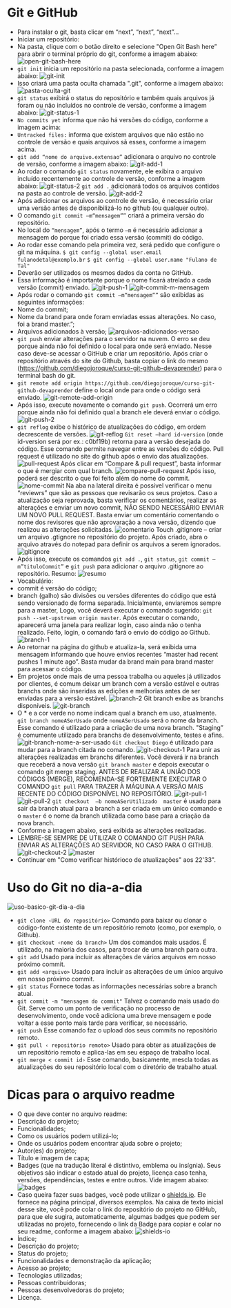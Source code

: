 # Git e GitHub

* Para instalar o git, basta clicar em “next”, “next”, “next”...
* Iniciar um repositório:
* Na pasta, clique com o botão direito e selecione "Open Git Bash here” para abrir o terminal próprio do git, conforme a imagem abaixo:
![open-git-bash-here](/images/open-git-bash-here.jpg)
* ```git init``` inicia um repositório na pasta selecionada, conforme a imagem abaixo:
![git-init](/images/git-init.jpg)
* Isso criará uma pasta oculta chamada ".git", conforme a imagem abaixo:
![pasta-oculta-git](/images/pasta-oculta-git.jpg)
* ```git status``` exibirá o status do repositório e também quais arquivos já foram ou não incluídos no controle de versão, conforme a imagem abaixo:
![git-status-1](/images/git-status-1.jpg)
* ```No commits yet``` informa que não há versões do código, conforme a imagem acima:
* ```Untracked files:``` informa que existem arquivos que não estão no controle de versão e quais arquivos sã esses, conforme a imagem acima.
* ```git add “nome do arquivo.extensao”``` adicionara o arquivo no controle de versão, conforme a imagem abaixo:
![git-add-1](/images/git-add-1.jpg)
* Ao rodar o comando ```git status``` novamente, ele exibira o arquivo incluído recentemente ao controle de versão, conforme a imagem abaixo:
![git-status-2](/images/git-status-2.jpg)
```git add .``` adicionará todos os arquivos contidos na pasta ao controle de versão.
![git-add-2](/images/git-add-2.jpg)
* Após adicionar os arquivos ao controle de versão, é necessário criar uma versão antes de disponibilizá-lo no github (ou qualquer outro).
* O comando ```git commit –m“mensagem””``` criará a primeira versão do repositório.
* No local do ```“mensagem”```, após o termo ```–m``` é necessário adicionar a mensagem do porque foi criado essa versão (commit) do código.
* Ao rodar esse comando pela primeira vez, será pedido que configure o git na máquina.
```$ git config --global user.email fulanodetal@exemplo.br```
```$ git config --global user.name "Fulano de Tal"```
* Deverão ser utilizados os mesmos dados da conta no GitHub.
* Essa informação é importante porque o nome ficará atrelado a cada versão (commit) enviado.
![git-push-1](/images/git-push-1.jpg)
![git-commit-m-mensagem](/images/git-commit-m-mensagem.jpg)
* Após rodar o comando ```git commit –m“mensagem””``` são exibidas as seguintes informações:
* Nome do commit;
* Nome da brand para onde foram enviadas essas alterações. No caso, foi a brand master.”;
* Arquivos adicionados à versão;
![arquivos-adicionados-versao](/images/arquivos-adicionados-versao.jpg)
* ```git push``` enviar alterações para o servidor na nuvem. O erro se deu porque ainda não foi definido o local para onde será enviado. Nesse caso deve-se acessar o GitHub e criar um repositório. Após criar o repositório através do site do Github, basta copiar o link do mesmo (https://github.com/diegojoroque/curso-git-github-devaprender) para o terminal bash do git.
* ```git remote add origin https://github.com/diegojoroque/curso-git-github-devaprender``` define o local onde para onde o código será enviado. 
![git-remote-add-origin](/images/git-remote-add-origin.jpg)
* Após isso, execute novamente o comando ```git push```. Ocorrerá um erro porque ainda não foi definido qual a branch ele deverá enviar o código.
![git-push-2](/images/git-push-2.jpg)
* ```git reflog``` exibe o histórico de atualizações do código, em ordem decrescente de versões.
![git-reflog](/images/git-reflog.jpg)
```Git reset –hard id-version``` (onde id-version será por ex.: c0bf19b) retorna para a versão desejada do código. Esse comando permite navegar entre as versões do código.
Pull request é utilizado no site do github após o envio das atualizações.
![pull-request](/images/pull-request.jpg)
Após clicar em “Compare & pull request”, basta informar o que é mergiar com qual branch.
![compare-pull-request](/images/compare-pull-request.jpg)
Após isso, poderá ser descrito o que foi feito além do nome do commit.
![nome-commit](/images/nome-commit.jpg)
Na aba na lateral direita é possível verificar o menu “reviewrs” que são as pessoas que revisarão os seus projetos. Caso a atualização seja reprovada, basta verificar os comentários, realizar as alterações e enviar um novo commit, NÃO SENDO NECESSÁRIO ENVIAR UM NOVO PULL REQUEST. Basta enviar um comentário comentando o nome dos revisores que não aprovaração a nova versão, dizendo que realizou as alterações solicitadas.
![comentario](/images/comentario.jpg)
Touch .gitignore – criar um arquivo .gtignore no repositório do projeto.
Após criado, abra o arquivo através do notepad para definir os arquivos a serem ignorados.
![gitignore](/images/gitignore.jpg)
* Após isso, execute os comandos ```git add .```, ```git status```, ```git commit –m”tituloCommit”``` e ```git push``` para adicionar o arquivo .gitignore ao repositório.
Resumo:
![resumo](/images/resumo.jpg)
* Vocabulário:
* commit é versão do código;
* branch (galho) são divisões ou versões diferentes do código que está sendo versionado de forma separada. Inicialmente, enviaremos sempre para a master, Logo, você deverá executar o comando sugerido: ```git push --set-upstream origin master```. Após executar o comando, aparecerá uma janela para realizar login, caso ainda não o tenha realizado. Feito, login, o comando fará o envio do código ao Github.
![branch-1](/images/branch-1.jpg)
* Ao retornar na página do github e atualiza-la,  será exibida uma mensagem informando que houve envios recentes “master had recent pushes 1 minute ago”. Basta mudar da brand main para brand master para acessar o código.
* Em projetos onde mais de uma pessoa trabalha ou aqueles já utilizados por clientes, é comum deixar um branch com a versão estável e outras branchs onde são inseridas as edições e melhorias antes de ser enviadas para a versão estável.
![branch-2](/images/branch-2.jpg)
Git branch exibe as branchs disponíveis.
![git-branch](/images/git-branch.jpg)
* O * e a cor verde no nome indicam qual a branch em uso, atualmente.
```git branch nomeASerUsado``` onde ```nomeASerUsado``` será o nome da branch. Esse comando é utilizado para a criação de uma nova branch. "Staging” é comumente utilizado para branchs de desenvolvimento, testes e afins.
![git-branch-nome-a-ser-usado](/images/git-branch-nome-a-ser-usado.jpg)
```Git checkout Diego``` é utilizado para mudar para a branch citada no comando.
![git-checkout-1](/images/git-checkout-1.jpg)
Para unir as alterações realizadas em branchs diferentes. Você deverá ir na branch que receberá a nova versão ```git branch master``` e depois executar o comando git merge staging. ANTES DE REALIZAR A UNIÃO DOS CÓDIGOS (MERGE), RECOMENDA-SE FORTEMENTE EXECUTAR O COMANDO ```git pull``` PARA TRAZER À MÁQUINA A VERSÃO MAIS RECENTE DO CÓDIGO DISPONÍVEL NO REPOSITÓRIO.
![git-pull-1](/images/git-pull-1.jpg)
![git-pull-2](/images/git-pull-2.jpg)
```git checkout  –b nomeASerUtilizado  master``` é usado para sair da branch atual para a branch a ser criada em um único comando e o ```master``` é o nome da branch utilizada como base para a criação da nova branch.
* Conforme a imagem abaixo,  será exibida as alterações realizadas.
* LEMBRE-SE SEMPRE DE UTILIZAR O COMANDO GIT PUSH PARA ENVIAR AS ALTERAÇÕES AO SERVIDOR, NO CASO PARA O GITHUB.
![git-checkout-2](/images/git-checkout-2.jpg)
![master](/images/master.jpg)
* Continuar em "Como verificar histórioco de atualizações" aos 22'33".

# Uso do Git no dia-a-dia

![uso-basico-git-dia-a-dia](/images/uso-basico-git-dia-a-dia.jpg)

* ```git clone ‹URL do repositório>``` Comando para baixar ou clonar o código-fonte existente de um repositório remoto (como, por exemplo, o Github).
* ```git checkout ‹nome da branch>``` Um dos comandos mais usados. É utilizado, na maioria dos casos, para trocar de uma branch para outra.
* ```git add``` Usado para incluir as alterações de vários arquivos em nosso próximo commit.
* ```git add <arquivo>``` Usado para incluir as alterações de um único arquivo em nosso próximo commit.
* ```git status``` Fornece todas as informações necessárias sobre a branch atual.
* ```git commit -m "mensagem do commit"``` Talvez o comando mais usado do Git. Serve como um ponto de verificação no processo de desenvolvimento, onde você adiciona uma breve mensagem e pode voltar a esse ponto mais tarde para verificar, se necessário.
* ```git push``` Esse comando faz o upload dos seus commits no repositório remoto.
* ```git pull ‹ repositório remoto>``` Usado para obter as atualizações de um repositório remoto e aplica-las em seu espaço de trabalho local.
* ```git merge < commit id›``` Esse comando, basicamente, mescla todas as atualizações do seu repositório local com o diretório de trabalho atual.

# Dicas para o arquivo readme

* O que deve conter no arquivo readme:
* Descrição do projeto;
* Funcionalidades;
* Como os usuários podem utilizá-lo;
* Onde os usuários podem encontrar ajuda sobre o projeto;
* Autor(es) do projeto;
* Título e imagem de capa;
* Badges (que na tradução literal é distintivo, emblema ou insígnia). Seus objetivos são indicar o estado atual do projeto, licença caso tenha, versões, dependências, testes e entre outros. Vide imagem abaixo:
![badges](/images/badges.jpg)
* Caso queira fazer suas badges, você pode utilizar o [shields.io](https://shields.io/). Ele fornece na página principal, diversos exemplos. Na caixa de texto inicial desse site, você pode colar o link do repositório do projeto no GitHub, para que ele sugira, automaticamente, algumas badges que podem ser utilizadas no projeto, fornecendo o link da Badge para copiar e colar no seu readme, conforme a imagem abaixo:
![shields-io](/images/shields-io.jpg)
* Índice;
* Descrição do projeto;
* Status do projeto;
* Funcionalidades e demonstração da aplicação;
* Acesso ao projeto;
* Tecnologias utilizadas;
* Pessoas contribuidoras;
* Pessoas desenvolvedoras do projeto;
* Licença.
